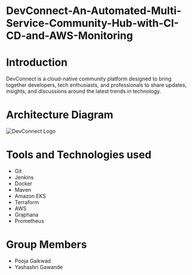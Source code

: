 # DevConnect-An-Automated-Multi-Service-Community-Hub-with-CI-CD-and-AWS-Monitoring


# Introduction

DevConnect is a cloud-native community platform designed to bring together developers, tech enthusiasts, and professionals to share updates, insights, and discussions around the latest trends in technology.   

# Architecture Diagram

![DevConnect Logo]([https://raw.githubusercontent.com/your-username/your-repo/main/logo.png](https://github.com/YashashriGawande/DevConnect-An-Automated-Multi-Service-Community-Hub-with-CI-CD-and-AWS-Monitoring/blob/master/Architecture%20Diagram.png))


# Tools and Technologies used

- Git
- Jenkins
- Docker
- Maven
- Amazon EKS
- Terraform
- AWS 
- Graphana
- Prometheus


# Group Members 
- Pooja Gaikwad
- Yashashri Gawande
